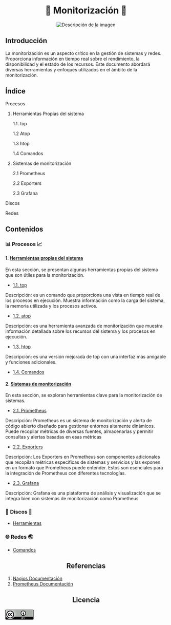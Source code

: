 <h1 align="center">🚦   Monitorización  🚦 </h1>

<p align="center">
  <img src="https://github.com/Scosrom/monitorizacion/assets/114906778/9f996f9a-9351-4f89-b220-05b1e5924d21" alt="Descripción de la imagen">
</p>


<h2> Introducción </h2>

La monitorización es un aspecto crítico en la gestión de sistemas y redes. Proporciona información en tiempo real sobre el rendimiento, la disponibilidad y el estado de los recursos. Este documento abordará diversas herramientas y enfoques utilizados en el ámbito de la monitorización.

## Índice

Procesos
  1. Herramientas Propias del sistema
     
     1.1. top
     
     1.2  Atop
     
     1.3  htop
     
     1.4  Comandos

  3. Sistemas de monitorización
     
     2.1  Prometheus
     
     2.2  Exporters
     
     2.3  Grafana
     
Discos

Redes

<h2> Contenidos  </h2>

### 📊 **Procesos** 📈

#### 1. [Herramientas propias del sistema](herramientas.md)

En esta sección, se presentan algunas herramientas propias del sistema que son útiles para la monitorización.

   - [1.1. top](top.md)
     
Descripción: es un comando que proporciona una vista en tiempo real de los procesos en ejecución. Muestra información como la carga del sistema, la memoria utilizada y los procesos activos.

   - [1.2. atop](atop.md)

Descripción: es una herramienta avanzada de monitorización que muestra información detallada sobre los recursos del sistema y los procesos en ejecución.

   - [1.3. htop](htop.md)
     
Descripción: es una versión mejorada de top con una interfaz más amigable y funciones adicionales.

   - [1.4. Comandos](proch.md)
     
#### 2. [Sistemas de monitorización](herramientas.md)

En esta sección, se exploran herramientas clave para la monitorización de sistemas.

   - [2.1. Prometheus](prom.md)
     
Descripción: Prometheus es un sistema de monitorización y alerta de código abierto diseñado para gestionar entornos altamente dinámicos. Puede recopilar métricas de diversas fuentes, almacenarlas y permitir consultas y alertas basadas en esas métricas

   - [2.2. Exporters](exporters.md)

Descripción: Los Exporters en Prometheus son componentes adicionales que recopilan métricas específicas de sistemas y servicios y las exponen en un formato que Prometheus puede entender. Estos son esenciales para la integración de Prometheus con diferentes tecnologías.
   
   - [2.3. Grafana](graf.md)

Descripción: Grafana es una plataforma de análisis y visualización que se integra bien con sistemas de monitorización como Prometheus

### 💽 **Discos** 💾

   - [Herramientas](discosh.md)

### 🌐 **Redes** 🌏

   - [Comandos](redes.md)


<h2 align="center">  Referencias  </h2>

1. [Nagios Documentación](https://assets.nagios.com/downloads/nagioscore/docs/nagioscore/4/en/)
2. [Prometheus Documentación](https://prometheus.io/docs/introduction/overview/)

<h2 align="center"> Licencia  </h2>

![licencia](/img/88x31.png)
